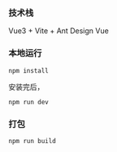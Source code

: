 ### 技术栈

Vue3 + Vite + Ant Design Vue

### 本地运行

```
npm install 
```

安装完后，
```
npm run dev
```

### 打包
```
npm run build
```